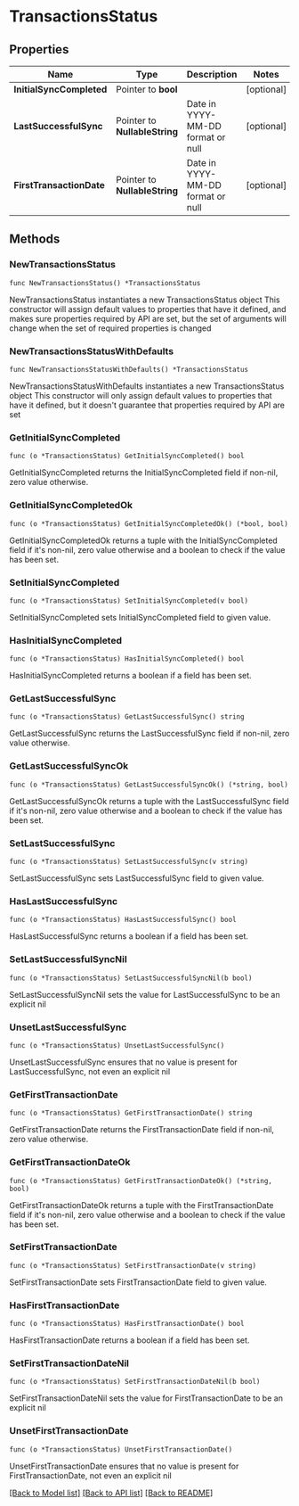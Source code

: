 # TransactionsStatus

## Properties

Name | Type | Description | Notes
------------ | ------------- | ------------- | -------------
**InitialSyncCompleted** | Pointer to **bool** |  | [optional] 
**LastSuccessfulSync** | Pointer to **NullableString** | Date in YYYY-MM-DD format or null | [optional] 
**FirstTransactionDate** | Pointer to **NullableString** | Date in YYYY-MM-DD format or null | [optional] 

## Methods

### NewTransactionsStatus

`func NewTransactionsStatus() *TransactionsStatus`

NewTransactionsStatus instantiates a new TransactionsStatus object
This constructor will assign default values to properties that have it defined,
and makes sure properties required by API are set, but the set of arguments
will change when the set of required properties is changed

### NewTransactionsStatusWithDefaults

`func NewTransactionsStatusWithDefaults() *TransactionsStatus`

NewTransactionsStatusWithDefaults instantiates a new TransactionsStatus object
This constructor will only assign default values to properties that have it defined,
but it doesn't guarantee that properties required by API are set

### GetInitialSyncCompleted

`func (o *TransactionsStatus) GetInitialSyncCompleted() bool`

GetInitialSyncCompleted returns the InitialSyncCompleted field if non-nil, zero value otherwise.

### GetInitialSyncCompletedOk

`func (o *TransactionsStatus) GetInitialSyncCompletedOk() (*bool, bool)`

GetInitialSyncCompletedOk returns a tuple with the InitialSyncCompleted field if it's non-nil, zero value otherwise
and a boolean to check if the value has been set.

### SetInitialSyncCompleted

`func (o *TransactionsStatus) SetInitialSyncCompleted(v bool)`

SetInitialSyncCompleted sets InitialSyncCompleted field to given value.

### HasInitialSyncCompleted

`func (o *TransactionsStatus) HasInitialSyncCompleted() bool`

HasInitialSyncCompleted returns a boolean if a field has been set.

### GetLastSuccessfulSync

`func (o *TransactionsStatus) GetLastSuccessfulSync() string`

GetLastSuccessfulSync returns the LastSuccessfulSync field if non-nil, zero value otherwise.

### GetLastSuccessfulSyncOk

`func (o *TransactionsStatus) GetLastSuccessfulSyncOk() (*string, bool)`

GetLastSuccessfulSyncOk returns a tuple with the LastSuccessfulSync field if it's non-nil, zero value otherwise
and a boolean to check if the value has been set.

### SetLastSuccessfulSync

`func (o *TransactionsStatus) SetLastSuccessfulSync(v string)`

SetLastSuccessfulSync sets LastSuccessfulSync field to given value.

### HasLastSuccessfulSync

`func (o *TransactionsStatus) HasLastSuccessfulSync() bool`

HasLastSuccessfulSync returns a boolean if a field has been set.

### SetLastSuccessfulSyncNil

`func (o *TransactionsStatus) SetLastSuccessfulSyncNil(b bool)`

 SetLastSuccessfulSyncNil sets the value for LastSuccessfulSync to be an explicit nil

### UnsetLastSuccessfulSync
`func (o *TransactionsStatus) UnsetLastSuccessfulSync()`

UnsetLastSuccessfulSync ensures that no value is present for LastSuccessfulSync, not even an explicit nil
### GetFirstTransactionDate

`func (o *TransactionsStatus) GetFirstTransactionDate() string`

GetFirstTransactionDate returns the FirstTransactionDate field if non-nil, zero value otherwise.

### GetFirstTransactionDateOk

`func (o *TransactionsStatus) GetFirstTransactionDateOk() (*string, bool)`

GetFirstTransactionDateOk returns a tuple with the FirstTransactionDate field if it's non-nil, zero value otherwise
and a boolean to check if the value has been set.

### SetFirstTransactionDate

`func (o *TransactionsStatus) SetFirstTransactionDate(v string)`

SetFirstTransactionDate sets FirstTransactionDate field to given value.

### HasFirstTransactionDate

`func (o *TransactionsStatus) HasFirstTransactionDate() bool`

HasFirstTransactionDate returns a boolean if a field has been set.

### SetFirstTransactionDateNil

`func (o *TransactionsStatus) SetFirstTransactionDateNil(b bool)`

 SetFirstTransactionDateNil sets the value for FirstTransactionDate to be an explicit nil

### UnsetFirstTransactionDate
`func (o *TransactionsStatus) UnsetFirstTransactionDate()`

UnsetFirstTransactionDate ensures that no value is present for FirstTransactionDate, not even an explicit nil

[[Back to Model list]](../README.md#documentation-for-models) [[Back to API list]](../README.md#documentation-for-api-endpoints) [[Back to README]](../README.md)


